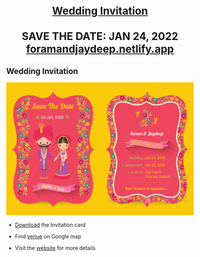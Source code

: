 <h1 align="center"><a href="https://foramandjaydeep.netlify.app//">Wedding Invitation</a> <br> <br> SAVE THE DATE: JAN 24, 2022 <br> <a href="https://foramandjaydeep.netlify.app//">foramandjaydeep.netlify.app</a></h1>

## Wedding Invitation

<a href="https://foramandjaydeep.netlify.app//"><img src="https://raw.githubusercontent.com/FSojitra/Wedding-Invitation/master/invitation/invitation.jpg" /></a>

- [Download](https://github.com/FSojitra/Wedding-Invitation/raw/master/invitation/invitation.pdf) the Invitation card

- Find [venue](https://www.google.com/maps/place/Dev+Farm/@21.7400103,70.4635673,17z/data=!4m12!1m6!3m5!1s0x39581f772a258e1d:0xdac8b93fe13c4aa6!2sDev+Farm!8m2!3d21.7400141!4d70.4658328!3m4!1s0x39581f772a258e1d:0xdac8b93fe13c4aa6!8m2!3d21.7400141!4d70.4658328) on Google map

- Visit the [website](https://foramandjaydeep.netlify.app//) for more details
